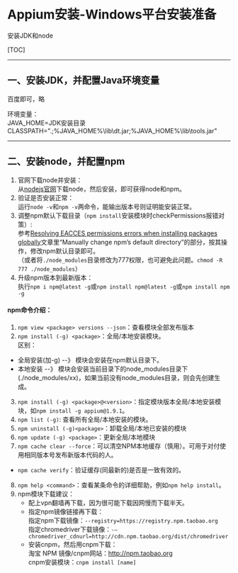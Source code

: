 # Appium安装-Windows平台安装准备

安装JDK和node

[TOC]

---

## 一、安装JDK，并配置Java环境变量

百度即可，略

环境变量：  
JAVA_HOME=JDK安装目录  
CLASSPATH=".;%JAVA_HOME%\lib\dt.jar;%JAVA_HOME%\lib\tools.jar"  

---

## 二、安装node，并配置npm

1. 官网下载node并安装：  
    从[nodejs官网](https://nodejs.org/en/)下载node，然后安装，即可获得node和npm。
2. 验证是否安装正常：  
    运行`node -v`和`npm -v`两命令，能输出版本号则证明能安装正常。  
3. 调整npm默认下载目录（`npm install`安装模块时checkPermissions报错对策）:  
    参考[Resolving EACCES permissions errors when installing packages globally](https://docs.npmjs.com/resolving-eacces-permissions-errors-when-installing-packages-globally)文章里“Manually change npm’s default directory”的部分，按其操作，修改npm默认目录即可。  
    （或者将`./node_modules`目录修改为777权限，也可避免此问题。`chmod -R 777 ./node_modules`）
3. 升级npm版本到最新版本：  
    执行`npm i npm@latest -g`或`npm install npm@latest -g`或`npm install npm -g`

#### npm命令介绍：  

1. `npm view <package> versions --json`：查看模块全部发布版本
2. `npm install (-g) <package>`：全局/本地安装模块。  
区别：  
* 全局安装(加-g) --》 模块会安装在npm默认目录下。  
* 本地安装 --》 模块会安装当前目录下的node_modules目录下(./node_modules/xx)，如果当前没有node_modules目录，则会先创建生成。  
3. `npm install (-g) <package>@<version>`：指定模块版本全局/本地安装模块，如`npm install -g appium@1.9.1`。
4. `npm list (-g)`: 查看所有全局/本地安装的模块。
5. `npm uninstall (-g)<package>`：卸载全局/本地已安装的模块  
6. `npm update (-g) <package>`：更新全局/本地模块    
7. `npm cache clear --force`：可以清空NPM本地缓存（慎用）。可用于对付使用相同版本号发布新版本代码的人。  
* `npm cache verify`：验证缓存(同最新的)是否是一致有效的。
8. `npm help <command>`：查看某条命令的详细帮助，例如`npm help install`。
9. npm模块下载建议：
    * 配上vpn翻墙再下载，因为很可能下载因网慢而下载半天。 
    * 指定npm镜像链接再下载：   
    指定npm下载镜像：`--registry=https://registry.npm.taobao.org`  
    指定chromedriver下载镜像：`-–chromedriver_cdnurl=http://cdn.npm.taobao.org/dist/chromedriver`  
    * 安装cnpm，然后用cnpm下载：  
    淘宝 NPM 镜像/cnpm网站：http://npm.taobao.org  
    cnpm安装模块：`cnpm install [name]`


